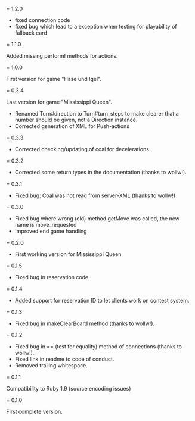 = 1.2.0

- fixed connection code
- fixed bug which lead to a exception when testing for playability of fallback card

= 1.1.0

Added missing perform! methods for actions.

= 1.0.0

First version for game "Hase und Igel".

= 0.3.4

Last version for game "Mississippi Queen".

- Renamed Turn#direction to Turn#turn_steps to make clearer that a number should be given, not a Direction instance.
- Corrected generation of XML for Push-actions

= 0.3.3

- Corrected checking/updating of coal for decelerations.

= 0.3.2

- Corrected some return types in the documentation (thanks to wollw!).

= 0.3.1

- Fixed bug: Coal was not read from server-XML (thanks to wollw!)

= 0.3.0

- Fixed bug where wrong (old) method getMove was called, the new name is
  move_requested
- Improved end game handling

= 0.2.0

- First working version for Mississippi Queen

= 0.1.5

- Fixed bug in reservation code.

= 0.1.4

- Added support for reservation ID to let clients work on contest system.

= 0.1.3

- Fixed bug in makeClearBoard method (thanks to wollw!).

= 0.1.2

- Fixed bug in == (test for equality) method of connections (thanks to
  wollw!).
- Fixed link in readme to code of conduct.
- Removed trailing whitespace.

= 0.1.1

Compatibility to Ruby 1.9 (source encoding issues)

= 0.1.0

First complete version.
